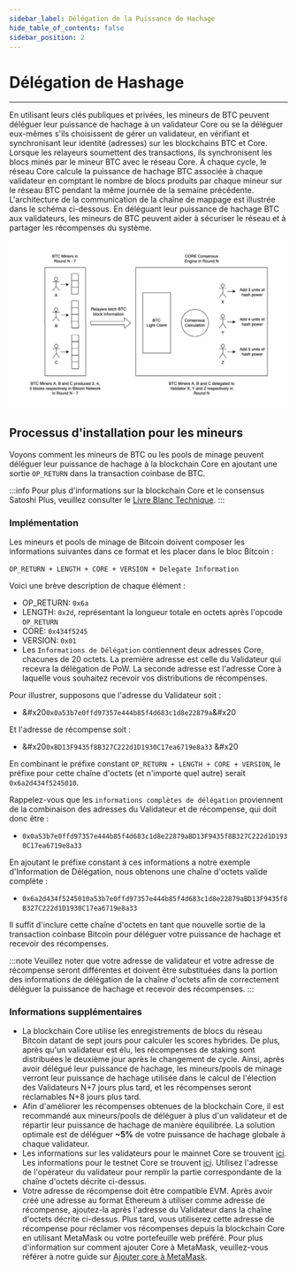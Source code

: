 ```yaml
---
sidebar_label: Délégation de la Puissance de Hachage
hide_table_of_contents: false
sidebar_position: 2
---
```


# Délégation de Hashage

---

En utilisant leurs clés publiques et privées, les mineurs de BTC peuvent déléguer leur puissance de hachage à un validateur Core ou se la déléguer eux-mêmes s'ils choisissent de gérer un validateur, en vérifiant et synchronisant leur identité (adresses) sur les blockchains BTC et Core. Lorsque les relayeurs soumettent des transactions, ils synchronisent les blocs minés par le mineur BTC avec le réseau Core. À chaque cycle, le réseau Core calcule la puissance de hachage BTC associée à chaque validateur en comptant le nombre de blocs produits par chaque mineur sur le réseau BTC pendant la même journée de la semaine précédente. L'architecture de la communication de la chaîne de mappage est illustrée dans le schéma ci-dessous. En déléguant leur puissance de hachage BTC aux validateurs, les mineurs de BTC peuvent aider à sécuriser le réseau et à partager les récompenses du système.

![delegate-hash](../../../../../static/img/delegate/miner-power-relaying.png)

## Processus d'installation pour les mineurs

Voyons comment les mineurs de BTC ou les pools de minage peuvent déléguer leur puissance de hachage à la blockchain Core en ajoutant une sortie `OP_RETURN` dans la transaction coinbase de BTC.

:::info
Pour plus d'informations sur la blockchain Core et le consensus Satoshi Plus, veuillez consulter le [Livre Blanc Technique](https://whitepaper.coredao.org/).
:::

### Implémentation

Les mineurs et pools de minage de Bitcoin doivent composer les informations suivantes dans ce format et les placer dans le bloc Bitcoin :

`OP_RETURN + LENGTH + CORE + VERSION + Delegate Information`

Voici une brève description de chaque élément :

- OP\_RETURN: `0x6a`
- LENGTH: `0x2d`, représentant la longueur totale en octets après l'opcode `OP_RETURN`
- CORE: `0x434f5245`
- VERSION: `0x01`
- Les `Informations de Délégation` contiennent deux adresses Core, chacunes de 20 octets. La première adresse est celle du Validateur qui recevra la délégation de PoW. La seconde adresse est l'adresse Core à laquelle vous souhaitez recevoir vos distributions de récompenses.

Pour illustrer, supposons que l'adresse du Validateur soit :

- &#x20`0x0a53b7e0ffd97357e444b85f4d683c1d8e22879a`&#x20

Et l'adresse de récompense soit :

- &#x20`0xBD13F9435f8B327C222d1D1930C17ea6719e8a33` &#x20

En combinant le préfixe constant `OP_RETURN + LENGTH + CORE + VERSION`, le préfixe pour cette chaîne d'octets (et n'importe quel autre) serait `0x6a2d434f5245010`.

Rappelez-vous que les `informations complètes de délégation` proviennent de la combinaison des adresses du Validateur et de récompense, qui doit donc être :

- `0x0a53b7e0ffd97357e444b85f4d683c1d8e22879aBD13F9435f8B327C222d1D1930C17ea6719e8a33`

En ajoutant le préfixe constant à ces informations a notre exemple d'Information de Délégation, nous obtenons une chaîne d'octets valide complète :

- `0x6a2d434f5245010a53b7e0ffd97357e444b85f4d683c1d8e22879aBD13F9435f8B327C222d1D1930C17ea6719e8a33`

Il suffit d'inclure cette chaîne d'octets en tant que nouvelle sortie de la transaction coinbase Bitcoin pour déléguer votre puissance de hachage et recevoir des récompenses.

:::note
Veuillez noter que votre adresse de validateur et votre adresse de récompense seront différentes et doivent être substituées dans la portion des informations de délégation de la chaîne d'octets afin de correctement déléguer la puissance de hachage et recevoir des récompenses.
:::

### Informations supplémentaires

- La blockchain Core utilise les enregistrements de blocs du réseau Bitcoin datant de sept jours pour calculer les scores hybrides. De plus, après qu'un validateur est élu, les récompenses de staking sont distribuées le deuxième jour après le changement de cycle. Ainsi, après avoir délégué leur puissance de hachage, les mineurs/pools de minage verront leur puissance de hachage utilisée dans le calcul de l'élection des Validateurs N+7 jours plus tard, et les récompenses seront réclamables N+8 jours plus tard.
- Afin d'améliorer les récompenses obtenues de la blockchain Core, il est recommandé aux mineurs/pools de déléguer à plus d'un validateur et de répartir leur puissance de hachage de manière équilibrée. La solution optimale est de déléguer **\~5%** de votre puissance de hachage globale à chaque validateur.
- Les informations sur les validateurs pour le mainnet Core se trouvent [ici](https://stake.coredao.org/). Les informations pour le testnet Core se trouvent [ici](https://stake.test.btcs.network/). Utilisez l'adresse de l'opérateur du validateur pour remplir la partie correspondante de la chaîne d'octets décrite ci-dessus.
- Votre adresse de récompense doit être compatible EVM. Après avoir créé une adresse au format Ethereum à utiliser comme adresse de récompense, ajoutez-la après l'adresse du Validateur dans la chaîne d'octets décrite ci-dessus. Plus tard, vous utiliserez cette adresse de récompense pour réclamer vos récompenses depuis la blockchain Core en utilisant MetaMask ou votre portefeuille web préféré. Pour plus d'information sur comment ajouter Core à MetaMask, veuillez-vous référer à notre guide sur [Ajouter core à MetaMask](https://medium.com/@core\_dao/add-core-to-metamask-7b1dd90041ce).
